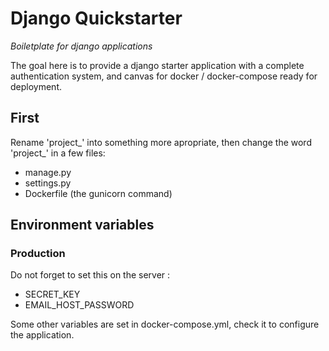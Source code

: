 # Django Quickstarter

*Boiletplate for django applications*

The goal here is to provide a django starter application with a complete
authentication system, and canvas for docker / docker-compose ready for
deployment.

## First

Rename 'project_' into something more apropriate, then change the word 'project_' in a few files:
- manage.py
- settings.py
- Dockerfile (the gunicorn command)


## Environment variables

### Production

Do not forget to set this on the server :

- SECRET_KEY
- EMAIL_HOST_PASSWORD

Some other variables are set in docker-compose.yml, check it to configure the application.
